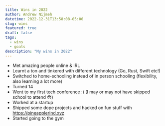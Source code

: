 ```yaml
---
title: Wins in 2022
author: Andrew Nijmeh
datetime: 2022-12-31T13:58:08-05:00
slug: wins
featured: true
draft: false
tags:
  - wins
  - goals
description: "My wins in 2022"
---
```


- Met amazing people online & IRL
- Learnt a ton and tinkered with different technology (Go, Rust, Swift etc!)
- Switched to home-schooling instead of in person schooling (flexibility, also learning a lot more)
- Turned 14
- Went to my first tech conference :) (I may or may not have skipped school to attend 😳)
- Worked at a startup
- Shipped some dope projects and hacked on fun stuff with https://pineapplerind.xyz
- Started going to the gym

